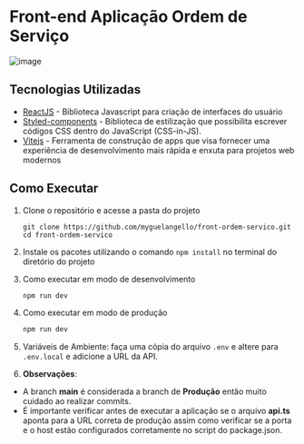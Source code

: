# Front-end Aplicação Ordem de Serviço

![image](https://github.com/myguelangello/front-ordem-servico/assets/42946156/93ba09e6-01a4-46d1-9db2-2ab9c8f5b8d5)


## Tecnologias Utilizadas

- [ReactJS](https://react.dev/) - Biblioteca Javascript para criação de interfaces do usuário
- [Styled-components](https://styled-components.com/) - Biblioteca de estilização que possibilita escrever códigos CSS dentro do JavaScript (CSS-in-JS).
- [Vitejs](https://vitejs.dev/) - Ferramenta de construção de apps que visa fornecer uma experiência de desenvolvimento mais rápida e enxuta para projetos web modernos

## Como Executar

1. Clone o repositório e acesse a pasta do projeto
   ```shell
   git clone https://github.com/myguelangello/front-ordem-servico.git
   cd front-ordem-servico
    ```
2. Instale os pacotes utilizando o comando `npm install` no terminal do diretório do projeto
3. Como executar em modo de desenvolvimento
   ```bash
   npm run dev
   ```
4. Como executar em modo de produção
   ```bash
   npm run dev
   ```
5. Variáveis de Ambiente: faça uma cópia do arquivo `.env` e altere para `.env.local` e adicione a URL da API.

7. **Observações**:
- A branch **main** é considerada a branch de **Produção** então muito cuidado ao realizar commits.
- É importante verificar antes de executar a aplicação se o arquivo **api.ts** aponta para a URL correta de produção assim como verificar se  a porta e o host estão configurados corretamente no script do package.json.
   
